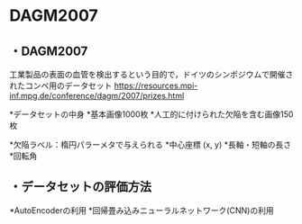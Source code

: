 # DAGM2007

## ・DAGM2007
工業製品の表面の血管を検出するという目的で，ドイツのシンポジウムで開催されたコンペ用のデータセット
https://resources.mpi-inf.mpg.de/conference/dagm/2007/prizes.html

*データセットの中身
  *基本画像1000枚
  *人工的に付けられた欠陥を含む画像150枚

*欠陥ラベル：楕円パラーメタで与えられる
  *中心座標 (x, y)
  *長軸・短軸の長さ
  *回転角
  
## ・データセットの評価方法
*AutoEncoderの利用
*回帰畳み込みニューラルネットワーク(CNN)の利用
